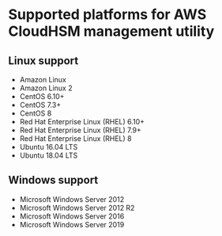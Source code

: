 # Supported platforms for AWS CloudHSM management utility<a name="cmu-support"></a>



## Linux support<a name="w13aac19c13c13b5"></a>
+ Amazon Linux
+ Amazon Linux 2
+ CentOS 6\.10\+ 
+ CentOS 7\.3\+
+ CentOS 8 
+ Red Hat Enterprise Linux \(RHEL\) 6\.10\+ 
+ Red Hat Enterprise Linux \(RHEL\) 7\.9\+
+ Red Hat Enterprise Linux \(RHEL\) 8 
+ Ubuntu 16\.04 LTS 
+ Ubuntu 18\.04 LTS 

## Windows support<a name="w13aac19c13c13b7"></a>
+ Microsoft Windows Server 2012
+ Microsoft Windows Server 2012 R2
+ Microsoft Windows Server 2016
+ Microsoft Windows Server 2019